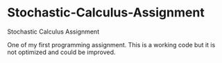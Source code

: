 # Stochastic-Calculus-Assignment
Stochastic Calculus Assignment

One of my first programming assignment. This is a working code but it is not optimized and could be improved.

